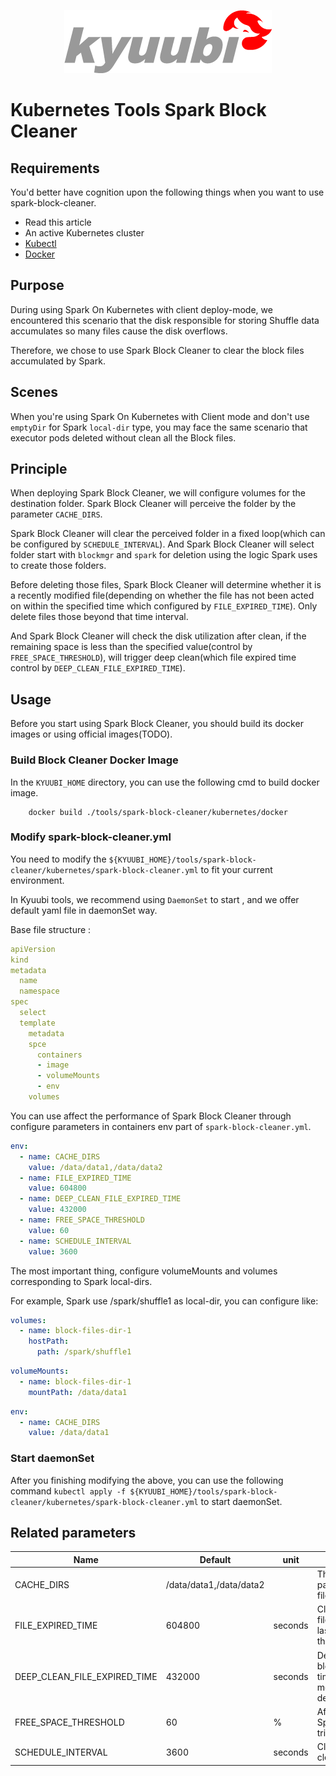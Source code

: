 <div align=center>

![](../imgs/kyuubi_logo.png)

</div>

# Kubernetes Tools Spark Block Cleaner

## Requirements
You'd better have cognition upon the following things when you want to use spark-block-cleaner.

* Read this article
* An active Kubernetes cluster
* [Kubectl](https://kubernetes.io/docs/reference/kubectl/overview/)
* [Docker](https://www.docker.com/)

## Purpose
During using Spark On Kubernetes with client deploy-mode, we encountered this scenario that the disk responsible for storing Shuffle data accumulates so many files cause the disk overflows.

Therefore, we chose to use Spark Block Cleaner to clear the block files accumulated by Spark.

## Scenes
When you're using Spark On Kubernetes with Client mode and don't use `emptyDir` for Spark `local-dir` type, you may face the same scenario that executor pods deleted without clean all the Block files.

## Principle
When deploying Spark Block Cleaner, we will configure volumes for the destination folder. Spark Block Cleaner will perceive the folder by the parameter `CACHE_DIRS`. 

Spark Block Cleaner will clear the perceived folder in a fixed loop(which can be configured by `SCHEDULE_INTERVAL`). And Spark Block Cleaner will select folder start with `blockmgr` and `spark` for deletion using the logic Spark uses to create those folders. 

Before deleting those files, Spark Block Cleaner will determine whether it is a recently modified file(depending on whether the file has not been acted on within the specified time which configured by `FILE_EXPIRED_TIME`). Only delete files those beyond that time interval.

And Spark Block Cleaner will check the disk utilization after clean, if the remaining space is less than the specified value(control by `FREE_SPACE_THRESHOLD`), will trigger deep clean(which file expired time control by `DEEP_CLEAN_FILE_EXPIRED_TIME`).

## Usage
Before you start using Spark Block Cleaner, you should build its docker images or using official images(TODO).

### Build Block Cleaner Docker Image
In the `KYUUBI_HOME` directory, you can use the following cmd to build docker image.
```shell
    docker build ./tools/spark-block-cleaner/kubernetes/docker
```

### Modify spark-block-cleaner.yml
You need to modify the `${KYUUBI_HOME}/tools/spark-block-cleaner/kubernetes/spark-block-cleaner.yml` to fit your current environment.

In Kyuubi tools, we recommend using `DaemonSet` to start , and we offer default yaml file in daemonSet way.

Base file structure : 
```yaml
apiVersion
kind
metadata
  name
  namespace
spec
  select
  template
    metadata
    spce
      containers
      - image
      - volumeMounts
      - env
    volumes
```

You can use affect the performance of Spark Block Cleaner through configure parameters in containers env part of `spark-block-cleaner.yml`.
```yaml
env:
  - name: CACHE_DIRS
    value: /data/data1,/data/data2
  - name: FILE_EXPIRED_TIME
    value: 604800
  - name: DEEP_CLEAN_FILE_EXPIRED_TIME
    value: 432000
  - name: FREE_SPACE_THRESHOLD
    value: 60
  - name: SCHEDULE_INTERVAL
    value: 3600
```

The most important thing, configure volumeMounts and volumes corresponding to Spark local-dirs.

For example, Spark use /spark/shuffle1 as local-dir, you can configure like:
```yaml
volumes:
  - name: block-files-dir-1
    hostPath:
      path: /spark/shuffle1
```
```yaml
volumeMounts:
  - name: block-files-dir-1
    mountPath: /data/data1
```
```yaml
env:
  - name: CACHE_DIRS
    value: /data/data1
```

### Start daemonSet
After you finishing modifying the above, you can use the following command `kubectl apply -f ${KYUUBI_HOME}/tools/spark-block-cleaner/kubernetes/spark-block-cleaner.yml` to start daemonSet.

## Related parameters
Name | Default | unit | Meaning
--- | --- | --- | ---
CACHE_DIRS | /data/data1,/data/data2|  | The target dirs in container path which will clean block files.
FILE_EXPIRED_TIME | 604800 | seconds | Cleaner will clean the block files which current time - last modified time  more than the fileExpiredTime.
DEEP_CLEAN_FILE_EXPIRED_TIME | 432000 | seconds | Deep clean will clean the block files which current time - last modified time  more than the deepCleanFileExpiredTime.
FREE_SPACE_THRESHOLD | 60 | % | After first clean, if free Space low than threshold trigger deep clean.
SCHEDULE_INTERVAL | 3600 | seconds | Cleaner sleep between cleaning.
